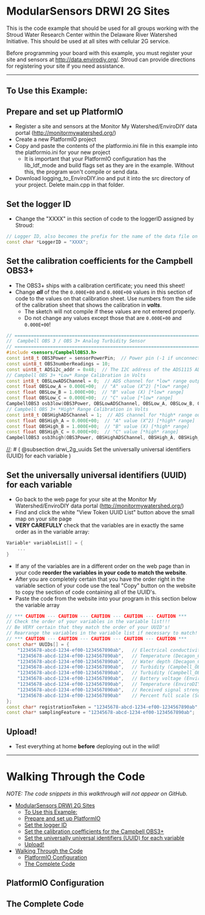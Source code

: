 [//]: # ( @page example_drwi_2g DRWI CitSci 2G Sites )
# ModularSensors DRWI 2G Sites

This is the code example that should be used for all groups working with the Stroud Water Research Center within the Delaware River Watershed Initiative.
This should be used at all sites with cellular 2G service.

Before programming your board with this example, you must register your site and sensors at http://data.envirodiy.org/.
Stroud can provide directions for registering your site if you need assistance.

_______

[//]: # ( @section drwi_2g_use To Use this Example: )
## To Use this Example:

[//]: # ( @subsection drwi_2g_pio Prepare and set up PlatformIO )
## Prepare and set up PlatformIO
- Register a site and sensors at the Monitor My Watershed/EnviroDIY data portal (http://monitormywatershed.org/)
- Create a new PlatformIO project
- Copy and paste the contents of the platformio.ini file in this example into the platformio.ini for your new project
    - It is important that your PlatformIO configuration has the lib_ldf_mode and build flags set as they are in the example.
Without this, the program won't compile or send data.
- Download logging_to_EnviroDIY.ino and put it into the src directory of your project.
Delete main.cpp in that folder.

[//]: # ( @subsection drwi_2g_logger_id Set the logger ID )
## Set the logger ID
- Change the "XXXX" in this section of code to the loggerID assigned by Stroud:

```cpp
// Logger ID, also becomes the prefix for the name of the data file on SD card
const char *LoggerID = "XXXX";
```

[//]: # ( @subsection drwi_2g_obs3_calibration Set the calibration coefficients for the Campbell OBS3+ )
## Set the calibration coefficients for the Campbell OBS3+
- The OBS3+ ships with a calibration certificate; you need this sheet!
- Change _**all**_ of the the `0.000E+00` and `0.000E+00` values in this section of code to the values on that calibration sheet.
Use numbers from the side of the calibration sheet that shows the calibration in _**volts**_.
    - The sketch will not compile if these values are not entered properly.
    - Do not change any values except those that are `0.000E+00` and `0.000E+00`!

```cpp
// ==========================================================================
//  Campbell OBS 3 / OBS 3+ Analog Turbidity Sensor
// ==========================================================================
#include <sensors/CampbellOBS3.h>
const int8_t OBS3Power = sensorPowerPin;  // Power pin (-1 if unconnected)
const uint8_t OBS3numberReadings = 10;
const uint8_t ADSi2c_addr = 0x48;  // The I2C address of the ADS1115 ADC
// Campbell OBS 3+ *Low* Range Calibration in Volts
const int8_t OBSLowADSChannel = 0;  // ADS channel for *low* range output
const float OBSLow_A = 0.000E+00;  // "A" value (X^2) [*low* range]
const float OBSLow_B = 1.000E+00;  // "B" value (X) [*low* range]
const float OBSLow_C = 0.000E+00;  // "C" value [*low* range]
CampbellOBS3 osb3low(OBS3Power, OBSLowADSChannel, OBSLow_A, OBSLow_B, OBSLow_C, ADSi2c_addr, OBS3numberReadings);
// Campbell OBS 3+ *High* Range Calibration in Volts
const int8_t OBSHighADSChannel = 1;  // ADS channel for *high* range output
const float OBSHigh_A = 0.000E+00;  // "A" value (X^2) [*high* range]
const float OBSHigh_B = 1.000E+00;  // "B" value (X) [*high* range]
const float OBSHigh_C = 0.000E+00;  // "C" value [*high* range]
CampbellOBS3 osb3high(OBS3Power, OBSHighADSChannel, OBSHigh_A, OBSHigh_B, OBSHigh_C, ADSi2c_addr, OBS3numberReadings);
```

[//]: # ( @subsection drwi_2g_uuids Set the universally universal identifiers (UUID) for each variable )
## Set the universally universal identifiers (UUID) for each variable
- Go back to the web page for your site at the Monitor My Watershed/EnviroDIY data portal (http://monitormywatershed.org/)
- Find and click the white "View Token UUID List" button above the small map on your site page
- **VERY CAREFULLY** check that the variables are in exactly the same order as in the variable array:

```cpp
Variable* variableList[] = {
    ...
}
```

- If any of the variables are in a different order on the web page than in your code **reorder the variables in your code to match the website**.
- After you are completely certain that you have the order right in the variable section of your code use the teal "Copy" button on the website to copy the section of code containing all of the UUID's.
- Paste the code from the website into your program in this section below the variable array

```cpp
// *** CAUTION --- CAUTION --- CAUTION --- CAUTION --- CAUTION ***
// Check the order of your variables in the variable list!!!
// Be VERY certain that they match the order of your UUID's!
// Rearrange the variables in the variable list if necessary to match!
// *** CAUTION --- CAUTION --- CAUTION --- CAUTION --- CAUTION ***
const char* UUIDs[] = {
    "12345678-abcd-1234-ef00-1234567890ab",   // Electrical conductivity (Decagon_CTD-10_Cond)
    "12345678-abcd-1234-ef00-1234567890ab",   // Temperature (Decagon_CTD-10_Temp)
    "12345678-abcd-1234-ef00-1234567890ab",   // Water depth (Decagon_CTD-10_Depth)
    "12345678-abcd-1234-ef00-1234567890ab",   // Turbidity (Campbell_OBS3_Turb)
    "12345678-abcd-1234-ef00-1234567890ab",   // Turbidity (Campbell_OBS3_Turb)
    "12345678-abcd-1234-ef00-1234567890ab",   // Battery voltage (EnviroDIY_Mayfly_Batt)
    "12345678-abcd-1234-ef00-1234567890ab",   // Temperature (EnviroDIY_Mayfly_Temp)
    "12345678-abcd-1234-ef00-1234567890ab",   // Received signal strength indication (Sodaq_2GBee_RSSI)
    "12345678-abcd-1234-ef00-1234567890ab"    // Percent full scale (Sodaq_2GBee_SignalPercent)
};
const char* registrationToken = "12345678-abcd-1234-ef00-1234567890ab";  // Device registration token
const char* samplingFeature = "12345678-abcd-1234-ef00-1234567890ab";  // Sampling feature UUID

```

[//]: # ( @subsection drwi_2g_upload Upload! )
## Upload!
- Test everything at home **before** deploying out in the wild!

_______

[//]: # ( @section example_drwi_2g_walk Walking Through the Code )
# Walking Through the Code

_NOTE:  The code snippets in this walkthrough will not appear on GitHub._

[//]: # ( @tableofcontents )

[//]: # ( Start GitHub Only )
- [ModularSensors DRWI 2G Sites](#modularsensors-drwi-2g-sites)
  - [To Use this Example:](#to-use-this-example)
  - [Prepare and set up PlatformIO](#prepare-and-set-up-platformio)
  - [Set the logger ID](#set-the-logger-id)
  - [Set the calibration coefficients for the Campbell OBS3+](#set-the-calibration-coefficients-for-the-campbell-obs3)
  - [Set the universally universal identifiers (UUID) for each variable](#set-the-universally-universal-identifiers-uuid-for-each-variable)
  - [Upload!](#upload)
- [Walking Through the Code](#walking-through-the-code)
  - [PlatformIO Configuration](#platformio-configuration)
  - [The Complete Code](#the-complete-code)

[//]: # ( End GitHub Only )


[//]: # ( @section example_drwi_2g_pio PlatformIO Configuration )
## PlatformIO Configuration

[//]: # ( @include{lineno} DRWI_CitSci/platformio.ini )

[//]: # ( @section example_drwi_2g_code The Complete Code )
## The Complete Code

